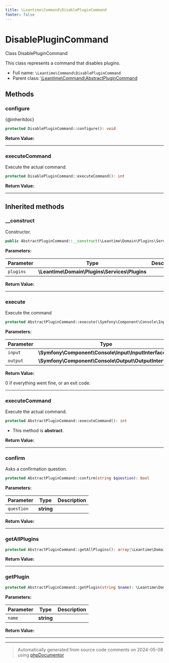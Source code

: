 ```yaml
---
title: \Leantime\Command\DisablePluginCommand
footer: false
---
```


# DisablePluginCommand

Class DisablePluginCommand

This class represents a command that disables plugins.

* Full name: `\Leantime\Command\DisablePluginCommand`
* Parent class: [\Leantime\Command\AbstractPluginCommand](technical/AbstractPluginCommand.md)



## Methods

### configure

{@inheritdoc}

```php
protected DisablePluginCommand::configure(): void
```









**Return Value:**





---
### executeCommand

Execute the actual command.

```php
protected DisablePluginCommand::executeCommand(): int
```









**Return Value:**





---


## Inherited methods

### __construct

Constructor.

```php
public AbstractPluginCommand::__construct(\Leantime\Domain\Plugins\Services\Plugins $plugins): mixed
```








**Parameters:**

| Parameter | Type | Description |
|-----------|------|-------------|
| `plugins` | **\Leantime\Domain\Plugins\Services\Plugins** |  |


**Return Value:**





---
### execute

Execute the command

```php
protected AbstractPluginCommand::execute(\Symfony\Component\Console\Input\InputInterface $input, \Symfony\Component\Console\Output\OutputInterface $output): int
```








**Parameters:**

| Parameter | Type | Description |
|-----------|------|-------------|
| `input` | **\Symfony\Component\Console\Input\InputInterface** |  |
| `output` | **\Symfony\Component\Console\Output\OutputInterface** |  |


**Return Value:**

0 if everything went fine, or an exit code.



---
### executeCommand

Execute the actual command.

```php
protected AbstractPluginCommand::executeCommand(): int
```




* This method is **abstract**.




**Return Value:**





---
### confirm

Asks a confirmation question.

```php
protected AbstractPluginCommand::confirm(string $question): bool
```








**Parameters:**

| Parameter | Type | Description |
|-----------|------|-------------|
| `question` | **string** |  |


**Return Value:**





---
### getAllPlugins



```php
protected AbstractPluginCommand::getAllPlugins(): array|\Leantime\Domain\Plugins\Models\InstalledPlugin[]
```









**Return Value:**





---
### getPlugin



```php
protected AbstractPluginCommand::getPlugin(string $name): \Leantime\Domain\Plugins\Models\InstalledPlugin
```








**Parameters:**

| Parameter | Type | Description |
|-----------|------|-------------|
| `name` | **string** |  |


**Return Value:**





---


---
> Automatically generated from source code comments on 2024-05-08 using [phpDocumentor](http://www.phpdoc.org/)
